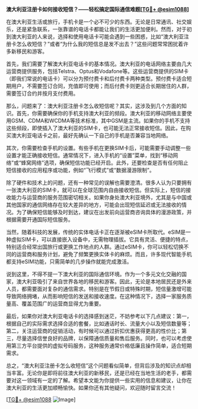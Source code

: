 **澳大利亚注册卡如何接收短信？——轻松搞定国际通信难题[[TG💪+ @esim1088](https://t.me/s/esim1088)]**

在澳大利亚生活或旅行，手机卡是一个必不可少的东西。无论是日常通讯、社交娱乐，还是紧急联系，一张靠谱的电话卡都能让我们的生活更加便利。然而，对于初到澳大利亚的人来说，选择和使用电话卡可能会遇到一些困惑，比如“澳大利亚注册卡怎么收短信？”或者“为什么我的短信总是发不出去？”这些问题常常困扰着许多新移民和游客。

首先，我们需要了解澳大利亚电话卡的基本情况。澳大利亚的电话网络主要由几大运营商提供服务，包括Telstra、Optus和Vodafone等。这些运营商提供的SIM卡（即我们常说的电话卡）可以分为预付费卡和后付费卡两种类型。预付费卡适合短期用户，不需要签订合同，充值即可使用；而后付费卡则更适合长期居住的人群，需要签订合约并按月支付费用。

那么，问题来了：澳大利亚注册卡怎么收短信呢？其实，这涉及到几个方面的知识。首先，你需要确保你的手机支持澳大利亚的频段。澳大利亚的移动网络主要使用GSM、CDMA和WCDMA等技术标准，其中GSM是主流。如果你的手机不支持这些频段，即使插入了澳大利亚的SIM卡，也可能无法正常接收短信。因此，在购买澳大利亚电话卡之前，最好先确认一下自己的手机是否兼容当地网络。

其次，你需要检查手机的设置。有些手机在更换SIM卡后，可能需要手动调整一些设置才能正确接收短信。通常情况下，进入手机的“设置”菜单，找到“移动网络”或“蜂窝网络”选项，确保短信功能已经开启。此外，还要检查是否有任何阻止短信接收的应用程序或功能，例如“飞行模式”或“数据漫游限制”。

除了硬件和技术上的问题，还有一种常见的误解也需要澄清。很多人认为只要拥有一张澳大利亚的SIM卡，就可以在全球范围内自由接收短信。但实际上，短信的接收能力与运营商的服务范围密切相关。如果你身处澳大利亚境外，尤其是与中国或其他国家的通信网络存在较大差异的地方，可能会出现短信延迟或无法接收的情况。为了确保短信能够及时到达，建议在出发前向运营商咨询具体的漫游政策，并根据需要开通国际短信服务。

当然，随着科技的发展，传统的实体电话卡正在逐渐被eSIM卡所取代。eSIM是一种虚拟SIM卡，可以直接嵌入设备中，无需物理插拔。它具有灵活、便捷的特点，特别适合经常出国旅行或更换工作地点的人群。通过eSIM卡，你可以轻松切换不同的运营商和服务计划，避免了频繁更换实体卡的麻烦。而且，许多现代智能手机都支持eSIM功能，只需简单的几步操作就能完成激活。

说到这里，不得不提一下澳大利亚的国际通信环境。作为一个多元文化交融的国家，澳大利亚吸引了来自世界各地的移民和游客。因此，无论是本地居民还是外来人员，都需要面对复杂的通信需求。特别是在节假日或特殊时期，短信量激增可能导致网络拥堵，从而影响短信的发送和接收速度。在这种情况下，选择一家服务质量高、覆盖范围广的运营商显得尤为重要。

最后，如果你对澳大利亚电话卡的选择感到迷茫，不妨参考以下几点建议：第一，根据自己的实际需求选择合适的套餐，比如通话时长、流量大小以及短信数量等；第二，关注运营商的促销活动，有时候可以通过折扣优惠获得更高的性价比；第三，尽量选择信誉良好的品牌，以保障通信质量和售后服务。同时，也可以考虑使用第三方平台提供的虚拟号码服务，这种服务通常价格低廉且操作简单，适合短期需求。

总之，“澳大利亚注册卡怎么收短信”这个问题看似简单，但背后涉及的知识点却相当丰富。无论你是即将前往澳大利亚的新移民，还是已经在当地生活的老手，都需要对这一领域有一定的了解。希望本文能为你提供一些实用的信息和建议，让你在澳大利亚的生活更加顺畅愉快。如果你还有其他疑问，欢迎随时留言交流！

[[TG💪+ @esim1088](https://t.me/s/esim1088) ![Image](https://i.postimg.cc/4NQfJmqS/Snipaste-2025-05-13-00-14-12.png)]